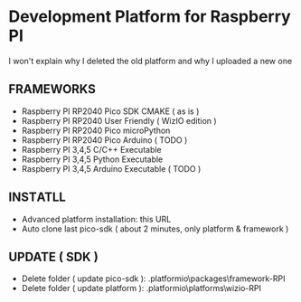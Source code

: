 # Development Platform for Raspberry PI

I won't explain why I deleted the old platform and why I uploaded a new one

## FRAMEWORKS
* Raspberry PI RP2040 Pico SDK CMAKE ( as is )
* Raspberry PI RP2040 User Friendly ( WizIO edition )
* Raspberry PI RP2040 Pico microPython
* Raspberry PI RP2040 Pico Arduino ( TODO )
* Raspberry PI 3,4,5 C/C++ Executable
* Raspberry PI 3,4,5 Python Executable
* Raspberry PI 3,4,5 Arduino Executable ( TODO )

## INSТATLL 
* Advanced platform installation: this URL
* Auto clone last pico-sdk ( about 2 minutes, only platform & framework )

## UPDATE ( SDK )
* Delete folder ( update pico-sdk ): .platformio\packages\framework-RPI
* Delete folder ( update platform ): .platformio\platforms\wizio-RPI





